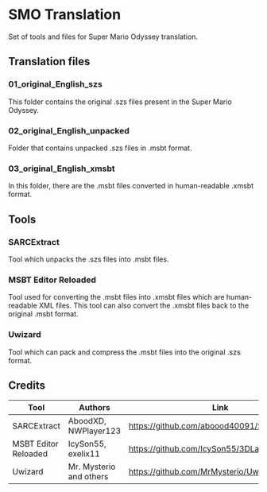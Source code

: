# SMO Translation
Set of tools and files for Super Mario Odyssey translation.
## Translation files
### 01_original_English_szs
This folder contains the original .szs files present in the Super Mario Odyssey.
### 02_original_English_unpacked
Folder that contains unpacked .szs files in .msbt format.
### 03_original_English_xmsbt
In this folder, there are the .msbt files converted in human-readable .xmsbt format.

## Tools
### SARCExtract
Tool which unpacks the .szs files into .msbt files.
### MSBT Editor Reloaded
Tool used for converting the .msbt files into .xmsbt files which are human-readable XML files. This tool can also convert the .xmsbt files back to the original .msbt format.
### Uwizard
Tool which can pack and compress the .msbt files into the original .szs format.

## Credits
|Tool|Authors|Link|
|--|--|--|
SARCExtract|AboodXD, NWPlayer123|https://github.com/aboood40091/SARCExtract|
|MSBT Editor Reloaded|IcySon55, exelix11|https://github.com/IcySon55/3DLandMSBTeditor|
|Uwizard|Mr. Mysterio and others|https://github.com/MrMysterio/Uwizard